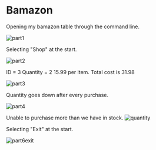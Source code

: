 # Bamazon
Opening my bamazon table through the command line. 

![part1](https://user-images.githubusercontent.com/24661857/29010044-1dccd80e-7aee-11e7-8c30-94d0d93bd93f.PNG)

Selecting "Shop" at the start.

![part2](https://user-images.githubusercontent.com/24661857/29010047-1f3a1f76-7aee-11e7-9d27-b71d6037f316.PNG)

ID = 3
Quantity = 2
15.99 per item. 
Total cost is 31.98

![part3](https://user-images.githubusercontent.com/24661857/29011048-7dd3a118-7af5-11e7-815c-5af2b3819412.PNG)


Quantity goes down after every purchase.

![part4](https://user-images.githubusercontent.com/24661857/29011049-8032422a-7af5-11e7-88a6-078ee3d78495.PNG)

Unable to purchase more than we have in stock.
![quantity](https://user-images.githubusercontent.com/24661857/29011121-2c99bcbe-7af6-11e7-8385-648237750097.PNG)

Selecting "Exit" at the start.

![part6exit](https://user-images.githubusercontent.com/24661857/29010056-252e5186-7aee-11e7-835a-f1babecd0cb4.PNG)
